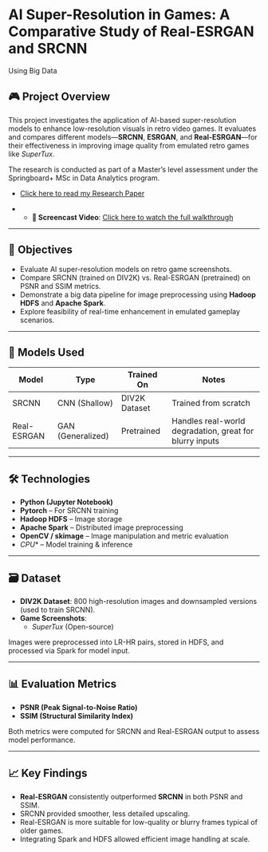 # AI Super-Resolution in Games: A Comparative Study of Real-ESRGAN and SRCNN 
Using Big Data

## 🎮 Project Overview

This project investigates the application of AI-based super-resolution models to enhance low-resolution visuals in retro video games. It evaluates and compares different models—**SRCNN**, **ESRGAN**, and **Real-ESRGAN**—for their effectiveness in improving image quality from emulated retro games like  *SuperTux*.

The research is conducted as part of a Master’s level assessment under the Springboard+ MSc in Data Analytics program.

- [Click here to read my Research Paper](https://github.com/federicoariton/AI-Super-Resolution-in-Games/blob/main/Federico_Ariton_sba22090_Lvl9_CA1_Research_paper.pdf)

- - **🎥 Screencast Video**: [Click here to watch the full walkthrough](https://drive.google.com/file/d/1UPLulkuciX97uifhPo9DP75feyRYin69/view?usp=sharing)

---

## 🧪 Objectives

- Evaluate AI super-resolution models on retro game screenshots.
- Compare SRCNN (trained on DIV2K) vs. Real-ESRGAN (pretrained) on PSNR and SSIM metrics.
- Demonstrate a big data pipeline for image preprocessing using **Hadoop HDFS** and **Apache Spark**.
- Explore feasibility of real-time enhancement in emulated gameplay scenarios.

---

## 🧠 Models Used

| Model        | Type         | Trained On | Notes |
|--------------|--------------|------------|-------|
| SRCNN        | CNN (Shallow) | DIV2K Dataset | Trained from scratch |
| Real-ESRGAN  | GAN (Generalized) | Pretrained | Handles real-world degradation, great for blurry inputs |

---

## 🛠️ Technologies

- **Python (Jupyter Notebook)**
- **Pytorch** – For SRCNN training
- **Hadoop HDFS** – Image storage
- **Apache Spark** – Distributed image preprocessing
- **OpenCV / skimage** – Image manipulation and metric evaluation
- *CPU** – Model training & inference

---

## 🗃️ Dataset

- **DIV2K Dataset**: 800 high-resolution images and downsampled versions (used to train SRCNN).
- **Game Screenshots**: 
  - *SuperTux* (Open-source)

Images were preprocessed into LR-HR pairs, stored in HDFS, and processed via Spark for model input.

---

## 📊 Evaluation Metrics

- **PSNR (Peak Signal-to-Noise Ratio)**
- **SSIM (Structural Similarity Index)**

Both metrics were computed for SRCNN and Real-ESRGAN output to assess model performance.

---

## 📈 Key Findings

- **Real-ESRGAN** consistently outperformed **SRCNN** in both PSNR and SSIM.
- SRCNN provided smoother, less detailed upscaling.
- Real-ESRGAN is more suitable for low-quality or blurry frames typical of older games.
- Integrating Spark and HDFS allowed efficient image handling at scale.


